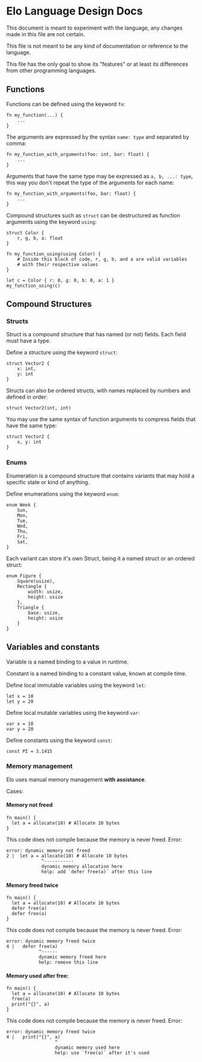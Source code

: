 
# Elo Language Design Docs
This document is meant to experiment with the language, any changes made in this file are not certain.

This file is not meant to be any kind of documentation or reference to the language.

This file has the only goal to show its "features" or at least its differences from other programming languages.

## Functions

Functions can be defined using the keyword `fn`:

```
fn my_function(...) {
    ...
}
```

The arguments are expressed by the syntax `name: type` and separated by comma:
```
fn my_function_with_arguments(foo: int, bar: float) {
    ...
}
``` 

Arguments that have the same type may be expressed as `a, b, ...: type`, this way you don't repeat the type of the arguments for each name:
```
fn my_function_with_arguments(foo, bar: float) {
    ...
}
```

Compound structures such as `struct` can be destructured as function arguments using the keyword `using`:
```
struct Color {
    r, g, b, a: float
}

fn my_function_using(using Color) {
    # Inside this block of code, r, g, b, and a are valid variables
    # with their respective values
}

let c = Color { r: 0, g: 0, b: 0, a: 1 }
my_function_using(c)
```

## Compound Structures

### Structs
Struct is a compound structure that has named (or not) fields. Each field must have a type.

Define a structure using the keyword `struct`:
```
struct Vector2 {
    x: int,
    y: int
}
```

Structs can also be ordered structs, with names replaced by numbers and defined in order:
```
struct Vector2(int, int)
```

You may use the same syntax of function arguments to compress fields that have the same type:
```
struct Vector2 {
    x, y: int
}
```

### Enums
Enumeration is a compound structure that contains variants that may hold a specific state or kind of anything.

Define enumerations using the keyword `enum`:
```
enum Week {
    Sun,
    Mon,
    Tue,
    Wed,
    Thu,
    Fri,
    Sat,
}
```

Each variant can store it's own Struct, being it a named struct or an ordered struct:
```
enum Figure {
    Square(usize),
    Rectangle {
        width: usize,
        height: usize
    },
    Triangle {
        base: usize,
        height: usize
    }
}
```

## Variables and constants
Variable is a named binding to a value in runtime.

Constant is a named binding to a constant value, known at compile time.

Define local immutable variables using the keyword `let`:
```
let x = 10
let y = 20
```

Define local mutable variables using the keyword `var`:
```
var x = 10
var y = 20
```

Define constants using the keyword `const`:
```
const PI = 3.1415
```

### Memory management
Elo uses manual memory management **with assistance**.

Cases:

#### Memory not freed
```
fn main() {
  let a = allocate(10) # Allocate 10 bytes
}
```

This code does not compile because the memory is never freed.
Error:
```
error: dynamic memory not freed 
2 |  let a = allocate(10) # Allocate 10 bytes
             ^-----------
             dynamic memory allocation here
             help: add `defer free(a)` after this line
```

#### Memory freed twice
```
fn main() {
  let a = allocate(10) # Allocate 10 bytes
  defer free(a)
  defer free(a)
}
```

This code does not compile because the memory is never freed.
Error:
```
error: dynamic memory freed twice 
4 |   defer free(a)
            ^------
            dynamic memory freed here
            help: remove this line
```

#### Memory used after free:
```
fn main() {
  let a = allocate(10) # Allocate 10 bytes
  free(a)
  print("{}", a)
}
```

This code does not compile because the memory is never freed.
Error:
```
error: dynamic memory freed twice 
4 |   print("{}", a)
                  ^
                  dynamic memory used here
                  help: use `free(a)` after it's used
```


